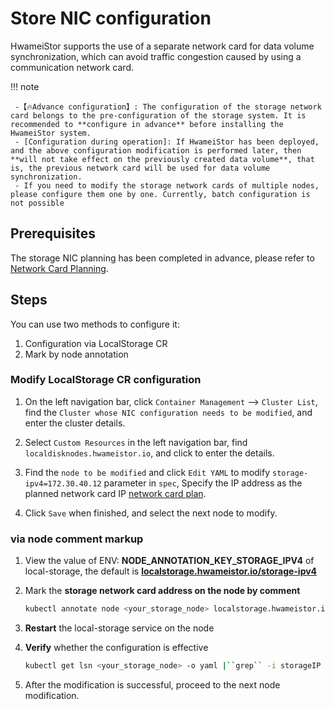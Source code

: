 # Store NIC configuration

HwameiStor supports the use of a separate network card for data volume synchronization, which can avoid traffic congestion caused by using a communication network card.

!!! note

     -【🔥Advance configuration】: The configuration of the storage network card belongs to the pre-configuration of the storage system. It is recommended to **configure in advance** before installing the HwameiStor system.
     - [Configuration during operation]: If HwameiStor has been deployed, and the above configuration modification is performed later, then **will not take effect on the previously created data volume**, that is, the previous network card will be used for data volume synchronization.
     - If you need to modify the storage network cards of multiple nodes, please configure them one by one. Currently, batch configuration is not possible

## Prerequisites

The storage NIC planning has been completed in advance, please refer to [Network Card Planning](../../../network/plans/ethplan.md).

## Steps

You can use two methods to configure it:

1. Configuration via LocalStorage CR
2. Mark by node annotation

### Modify LocalStorage CR configuration

1. On the left navigation bar, click `Container Management` —> `Cluster List`, find the `Cluster whose NIC configuration needs to be modified`, and enter the cluster details.

2. Select `Custom Resources` in the left navigation bar, find `localdisknodes.hwameistor.io`, and click to enter the details.


3. Find the `node to be modified` and click `Edit YAML` to modify `storage-ipv4=172.30.40.12` parameter in `spec`,
    Specify the IP address as the planned network card IP [network card plan](../../../network/plans/ethplan.md).
    

4. Click `Save` when finished, and select the next node to modify.

### via node comment markup

1. View the value of ENV: **NODE_ANNOTATION_KEY_STORAGE_IPV4** of local-storage, the default is
     **[localstorage.hwameistor.io/storage-ipv4](http://localstorage.hwameistor.io/storage-ipv4)**

2. Mark the **storage network card address on the node by comment**

     ```sh
     kubectl annotate node <your_storage_node> localstorage.hwameistor.io``/storage-ipv4``=172.30.46.12
     ```

3. **Restart** the local-storage service on the node

4. **Verify** whether the configuration is effective

     ```sh
     kubectl get lsn <your_storage_node> -o yaml |``grep`` -i storageIP
     ```

5. After the modification is successful, proceed to the next node modification.